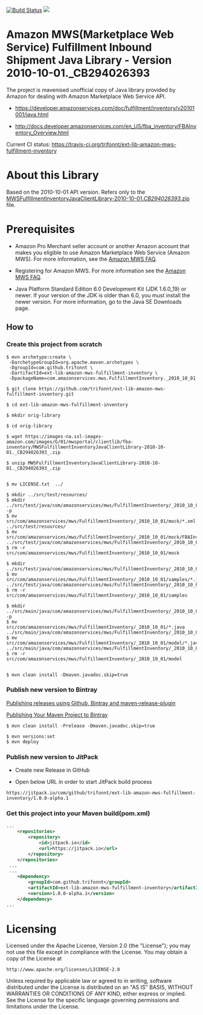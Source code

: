 [![Build Status](https://travis-ci.org/trifonnt/ext-lib-amazon-mws-fulfillment-inbound-shipment.png?branch=master)](https://travis-ci.org/trifonnt/ext-lib-amazon-mws-fulfillment-inbound-shipment)
[![](https://jitpack.io/v/trifonnt/ext-lib-amazon-mws-fulfillment-inbound-shipment.svg)](https://jitpack.io/#trifonnt/ext-lib-amazon-mws-fulfillment-inbound-shipment)


Amazon MWS(Marketplace Web Service) Fulfillment Inbound Shipment Java Library - Version 2010-10-01._CB294026393
=============================================================================== 
The project is mavenised unofficial copy of Java library provided by Amazon for dealing with Amazon Marketplace Web Service API.

 - https://developer.amazonservices.com/doc/fulfillment/inventory/v20101001/java.html

 - http://docs.developer.amazonservices.com/en_US/fba_inventory/FBAInventory_Overview.html
 
Current CI status: https://travis-ci.org/trifonnt/ext-lib-amazon-mws-fulfillment-inventory


About this Library
=============================================================================== 

Based on the 2010-10-01 API version.
Refers only to the [MWSFulfillmentInventoryJavaClientLibrary-2010-10-01._CB294026393_.zip](https://images-na.ssl-images-amazon.com/images/G/01/mwsportal/clientlib/fba-inventory/MWSFulfillmentInventoryJavaClientLibrary-2010-10-01._CB294026393_.zip) file.


Prerequisites
=============================================================================== 

- Amazon Pro Merchant seller account or another Amazon account that makes you eligible to use Amazon Marketplace Web Service (Amazon MWS). For more information, see the [Amazon MWS FAQ](https://developer.amazonservices.com/gp/mws/faq.html).

- Registering for Amazon MWS. For more information see the [Amazon MWS FAQ](https://developer.amazonservices.com/gp/mws/faq.html).

- Java Platform Standard Edition 6.0 Development Kit (JDK 1.6.0_19) or newer. If your version of the JDK is older than 6.0, you must install the newer version. For more information, go to the Java SE Downloads page. 


## How to

### Create this project from scratch
```shell
$ mvn archetype:create \
 -DarchetypeGroupId=org.apache.maven.archetypes \
 -DgroupId=com.github.trifonnt \
 -DartifactId=ext-lib-amazon-mws-fulfillment-inventory \
 -DpackageName=com.amazonservices.mws.FulfillmentInventory._2010_10_01
```

```shell
$ git clone https://github.com/trifonnt/ext-lib-amazon-mws-fulfillment-inventory.git

$ cd ext-lib-amazon-mws-fulfillment-inventory

$ mkdir orig-library

$ cd orig-library

$ wget https://images-na.ssl-images-amazon.com/images/G/01/mwsportal/clientlib/fba-inventory/MWSFulfillmentInventoryJavaClientLibrary-2010-10-01._CB294026393_.zip

$ unzip MWSFulfillmentInventoryJavaClientLibrary-2010-10-01._CB294026393_.zip


$ mv LICENSE.txt  ../

$ mkdir ../src/test/resources/
$ mkdir ../src/test/java/com/amazonservices/mws/FulfillmentInventory/_2010_10_01/mock/ -p
$ mv src/com/amazonservices/mws/FulfillmentInventory/_2010_10_01/mock/*.xml ../src/test/resources/
$ mv src/com/amazonservices/mws/FulfillmentInventory/_2010_10_01/mock/FBAInventoryServiceMWSMock.java ../src/test/java/com/amazonservices/mws/FulfillmentInventory/_2010_10_01/mock/
$ rm -r src/com/amazonservices/mws/FulfillmentInventory/_2010_10_01/mock

$ mkdir ../src/test/java/com/amazonservices/mws/FulfillmentInventory/_2010_10_01/samples/
$ mv src/com/amazonservices/mws/FulfillmentInventory/_2010_10_01/samples/*.java ../src/test/java/com/amazonservices/mws/FulfillmentInventory/_2010_10_01/samples/
$ rm -r src/com/amazonservices/mws/FulfillmentInventory/_2010_10_01/samples

$ mkdir ../src/main/java/com/amazonservices/mws/FulfillmentInventory/_2010_10_01/model/ -p
$ mv src/com/amazonservices/mws/FulfillmentInventory/_2010_10_01/*.java ../src/main/java/com/amazonservices/mws/FulfillmentInventory/_2010_10_01/
$ mv src/com/amazonservices/mws/FulfillmentInventory/_2010_10_01/model/*.java ../src/main/java/com/amazonservices/mws/FulfillmentInventory/_2010_10_01/model
$ rm -r src/com/amazonservices/mws/FulfillmentInventory/_2010_10_01/model


$ mvn clean install -Dmaven.javadoc.skip=true
```

### Publish new version to Bintray

 [Publishing releases using Github, Bintray and maven-release-plugin](http://veithen.github.io/2013/05/26/github-bintray-maven-release-plugin.html)

 [Publishing Your Maven Project to Bintray](https://blog.bintray.com/2015/09/17/publishing-your-maven-project-to-bintray/)

```shell
$ mvn clean install -Prelease -Dmaven.javadoc.skip=true

$ mvn versions:set
$ mvn deploy
```

### Publish new version to JitPack
 - Create new Release in GitHub

 - Open below URL in order to start JitPack build process

```shell
https://jitpack.io/com/github/trifonnt/ext-lib-amazon-mws-fulfillment-inventory/1.0.0-alpha.1
```

### Get this project into your Maven build(pom.xml)
```xml
...
	<repositories>
		<repository>
		    <id>jitpack.io</id>
		    <url>https://jitpack.io</url>
		</repository>
	</repositories>
 ...
 ...
 	<dependency>
	    <groupId>com.github.trifonnt</groupId>
	    <artifactId>ext-lib-amazon-mws-fulfillment-inventory</artifactId>
	    <version>1.0.0-alpha.1</version>
	</dependency>
...
```

Licensing
=============================================================================== 

Licensed under the Apache License, Version 2.0 (the "License");
you may not use this file except in compliance with the License.
You may obtain a copy of the License at

    http://www.apache.org/licenses/LICENSE-2.0

Unless required by applicable law or agreed to in writing, software
distributed under the License is distributed on an "AS IS" BASIS,
WITHOUT WARRANTIES OR CONDITIONS OF ANY KIND, either express or implied.
See the License for the specific language governing permissions and
limitations under the License.

